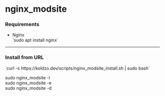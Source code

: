 # nginx_modsite

<h3 align="left">Requirements</h3>
<ul>
<li>Nginx</li>
`sudo apt install nginx`
</ul>
<hr>
<h3 align="left">Install from URL</h3>
`curl -s https://koldzo.dev/scripts/nginx_modsite_install.sh | sudo bash`



sudo nginx_modsite -l <br>
sudo nginx_modsite -e <br>
sudo nginx_modsite -d <br>
